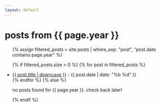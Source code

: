 ```yaml
---
layout: default
---
```


<h1>posts from {{ page.year }}</h1>

<ul>
  {% assign filtered_posts = site.posts | where_exp: "post", "post.date contains page.year" %}
  
  {% if filtered_posts.size > 0 %}
    {% for post in filtered_posts %}
      <li>
        <a href="{{ post.url | relative_url }}">{{ post.title | downcase }}</a>
        <span class="date">- {{ post.date | date: "%b %d" }}</span>
      </li>
    {% endfor %}
  {% else %}
    <p>no posts found for {{ page.year }}. check back later!</p>
  {% endif %}
</ul>
